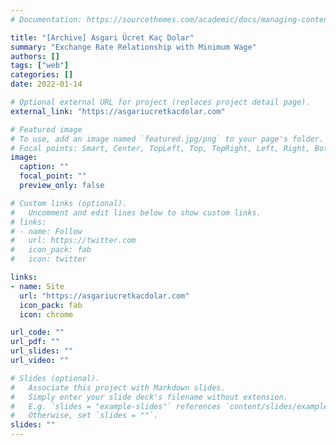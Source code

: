 ```yaml
---
# Documentation: https://sourcethemes.com/academic/docs/managing-content/

title: "[Archive] Asgari Ücret Kaç Dolar"
summary: "Exchange Rate Relationship with Minimum Wage"
authors: []
tags: ["web"]
categories: []
date: 2022-01-14

# Optional external URL for project (replaces project detail page).
external_link: "https://asgariucretkacdolar.com"

# Featured image
# To use, add an image named `featured.jpg/png` to your page's folder.
# Focal points: Smart, Center, TopLeft, Top, TopRight, Left, Right, BottomLeft, Bottom, BottomRight.
image:
  caption: ""
  focal_point: ""
  preview_only: false

# Custom links (optional).
#   Uncomment and edit lines below to show custom links.
# links:
# - name: Follow
#   url: https://twitter.com
#   icon_pack: fab
#   icon: twitter

links:
- name: Site
  url: "https://asgariucretkacdolar.com"
  icon_pack: fab
  icon: chrome

url_code: ""
url_pdf: ""
url_slides: ""
url_video: ""

# Slides (optional).
#   Associate this project with Markdown slides.
#   Simply enter your slide deck's filename without extension.
#   E.g. `slides = "example-slides"` references `content/slides/example-slides.md`.
#   Otherwise, set `slides = ""`.
slides: ""
---
```

